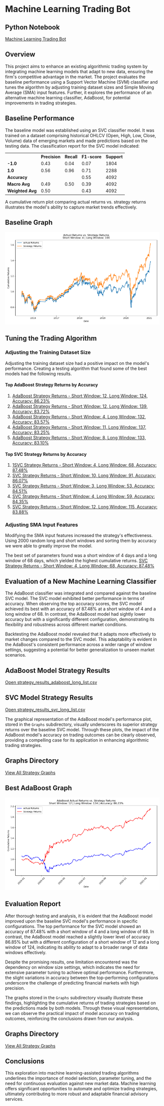 # Machine Learning Trading Bot

## Python Notebook

[Machine Learning Trading Bot](https://github.com/jancichocki/Module_14_Challenge/blob/main/machine_learning_trading_bot_clean.ipynb)

## Overview

This project aims to enhance an existing algorithmic trading system by integrating machine learning models that adapt to new data, ensuring the firm's competitive advantage in the market. The project evaluates the baseline performance using a Support Vector Machine (SVM) classifier and tunes the algorithm by adjusting training dataset sizes and Simple Moving Average (SMA) input features. Further, it explores the performance of an alternative machine learning classifier, AdaBoost, for potential improvements in trading strategies.

## Baseline Performance

The baseline model was established using an SVC classifier model. It was trained on a dataset comprising historical OHLCV (Open, High, Low, Close, Volume) data of emerging markets and made predictions based on the testing data. The classification report for the SVC model indicated:

<table>
    <tr>
        <th></th>
        <th>Precision</th>
        <th>Recall</th>
        <th>F1-score</th>
        <th>Support</th>
    </tr>
    <tr>
        <td><strong>-1.0</strong></td>
        <td>0.43</td>
        <td>0.04</td>
        <td>0.07</td>
        <td>1804</td>
    </tr>
    <tr>
        <td><strong>1.0</strong></td>
        <td>0.56</td>
        <td>0.96</td>
        <td>0.71</td>
        <td>2288</td>
    </tr>
    <tr>
        <td><strong>Accuracy</strong></td>
        <td></td>
        <td></td>
        <td>0.55</td>
        <td>4092</td>
    </tr>
    <tr>
        <td><strong>Macro Avg</strong></td>
        <td>0.49</td>
        <td>0.50</td>
        <td>0.39</td>
        <td>4092</td>
    </tr>
    <tr>
        <td><strong>Weighted Avg</strong></td>
        <td>0.50</td>
        <td></td>
        <td>0.43</td>
        <td>4092</td>
    </tr>
</table>

A cumulative return plot comparing actual returns vs. strategy returns illustrates the model's ability to capture market trends effectively.

## Baseline Graph
![Baseline Graph](https://github.com/jancichocki/Module_14_Challenge/blob/main/cumulative_returns_short4_long100.png)

## Tuning the Trading Algorithm

### Adjusting the Training Dataset Size

Adjusting the training dataset size had a positive impact on the model's performance. Creating a testing algorithm that found some of the best models had the following results.

#### Top AdaBoost Strategy Returns by Accuracy

1. [AdaBoost Strategy Returns - Short Window: 12, Long Window: 124, Accuracy: 86.23%](Graphs/adaboost_strategy_returns_acc08623_short12_long124.png)
2. [AdaBoost Strategy Returns - Short Window: 12, Long Window: 139, Accuracy: 83.72%](https://github.com/jancichocki/Module_14_Challenge/tree/main/Graphs/adaboost_strategy_returns_acc08372_short12_long139.png)
3. [AdaBoost Strategy Returns - Short Window: 4, Long Window: 132, Accuracy: 83.57%](https://github.com/jancichocki/Module_14_Challenge/tree/main/Graphs/adaboost_strategy_returns_acc08357_short4_long132.png)
4. [AdaBoost Strategy Returns - Short Window: 11, Long Window: 137, Accuracy: 83.25%](https://github.com/jancichocki/Module_14_Challenge/tree/main/Graphs/adaboost_strategy_returns_acc08325_short11_long137.png)
5. [AdaBoost Strategy Returns - Short Window: 8, Long Window: 133, Accuracy: 83.10%](https://github.com/jancichocki/Module_14_Challenge/tree/main/Graphs/adaboost_strategy_returns_acc08310_short8_long133.png)

#### Top SVC Strategy Returns by Accuracy

1. [1SVC Strategy Returns - Short Window: 4, Long Window: 68, Accuracy: 87.48%](https://github.com/jancichocki/Module_14_Challenge/tree/main/Graphs/svc_strategy_returns_acc08748_svc_short4_long68.png)
2. [SVC Strategy Returns - Short Window: 10, Long Window: 91, Accuracy: 86.07%](https://github.com/jancichocki/Module_14_Challenge/tree/main/Graphs/svc_strategy_returns_acc08607_svc_short10_long91.png)
3. [SVC Strategy Returns - Short Window: 3, Long Window: 53, Accuracy: 84.51%](https://github.com/jancichocki/Module_14_Challenge/tree/main/Graphs/svc_strategy_returns_acc08451_svc_short3_long53.png)
4. [SVC Strategy Returns - Short Window: 4, Long Window: 59, Accuracy: 84.35%](https://github.com/jancichocki/Module_14_Challenge/tree/main/Graphs/svc_strategy_returns_acc08435_svc_short4_long59.png)
5. [SVC Strategy Returns - Short Window: 12, Long Window: 115, Accuracy: 83.88%](https://github.com/jancichocki/Module_14_Challenge/tree/main/Graphs/svc_strategy_returns_acc08388_svc_short12_long115.png)

### Adjusting SMA Input Features

Modifying the SMA input features increased the strategy's effectiveness. Using 2000 random long and short windows and sorting them by accuracy we were able to greatly improve the model.

The best set of parameters found was a short window of 4 days and a long window of 68 days, which yielded the highest cumulative returns. 
[SVC Strategy Returns - Short Window: 4, Long Window: 68, Accuracy: 87.48%](https://github.com/jancichocki/Module_14_Challenge/tree/main/Graphs/svc_strategy_returns_acc08748_svc_short4_long68.png)

## Evaluation of a New Machine Learning Classifier

The AdaBoost classifier was integrated and compared against the baseline SVC model. The SVC model exhibited better performance in terms of accuracy. When observing the top accuracy scores, the SVC model achieved its best with an accuracy of 87.48% at a short window of 4 and a long window of 68. In contrast, the AdaBoost model had sightly lower accuracy but with a significantly different configuration, demonstrating its flexibility and robustness across different market conditions.

Backtesting the AdaBoost model revealed that it adapts more effectively to market changes compared to the SVC model. This adaptability is evident in the AdaBoost's consistent performance across a wider range of window settings, suggesting a potential for better generalization to unseen market scenarios.

## AdaBoost Model Strategy Results
[Open strategy_results_adaboost_long_list.csv](https://github.com/jancichocki/Module_14_Challenge/blob/main/strategy_results_adaboost_long_list.csv)

## SVC Model Strategy Results
[Open strategy_results_svc_long_list.csv](https://github.com/jancichocki/Module_14_Challenge/blob/main/strategy_results_svc_long_list.csv)

The graphical representation of the AdaBoost model's performance plot, stored in the `Graphs` subdirectory, visually underscores its superior strategy returns over the baseline SVC model. Through these plots, the impact of the AdaBoost model's accuracy on trading outcomes can be clearly observed, providing a compelling case for its application in enhancing algorithmic trading strategies.

## Graphs Directory
[View All Strategy Graphs](https://github.com/jancichocki/Module_14_Challenge/tree/main/Graphs)

## Best AdaBoost Graph
![AdaBoost Strategy Returns](https://github.com/jancichocki/Module_14_Challenge/blob/main/Graphs/adaboost_strategy_returns_acc0862_short12_long124.png)

## Evaluation Report

After thorough testing and analysis, it is evident that the AdaBoost model improved upon the baseline SVC model's performance in specific configurations. The top performance for the SVC model showed an accuracy of 87.48% with a short window of 4 and a long window of 68. In contrast, the AdaBoost model reached a slightly lower level of accuracy 86.85% but with a different configuration of a short window of 12 and a long window of 124, indicating its ability to adapt to a broader range of data windows effectively.

Despite the promising results, one limitation encountered was the dependency on window size settings, which indicates the need for extensive parameter tuning to achieve optimal performance. Furthermore, the slight variations in accuracy between the top-performing configurations underscore the challenge of predicting financial markets with high precision.

The graphs stored in the `Graphs` subdirectory visually illustrate these findings, highlighting the cumulative returns of trading strategies based on the predictions made by both models. Through these visual representations, we can observe the practical impact of model accuracy on trading outcomes, reinforcing the conclusions drawn from our analysis.

## Graphs Directory
[View All Strategy Graphs](https://github.com/jancichocki/Module_14_Challenge/tree/main/Graphs)

## Conclusions

This exploration into machine learning-assisted trading algorithms underlines the importance of model selection, parameter tuning, and the need for continuous evaluation against new market data. Machine learning offers significant opportunities to automate and optimize trading strategies, ultimately contributing to more robust and adaptable financial advisory services.

